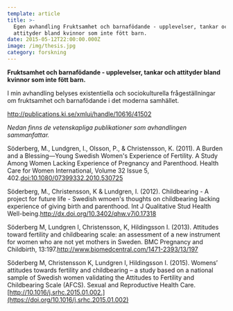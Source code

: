 ```yaml
---
template: article
title: >-
  Egen avhandling Fruktsamhet och barnafödande - upplevelser, tankar och
  attityder bland kvinnor som inte fött barn.
date: 2015-05-12T22:00:00.000Z
image: /img/thesis.jpg
category: forskning
---
```

<!--StartFragment-->

**Fruktsamhet och barnafödande - upplevelser, tankar och attityder bland kvinnor som inte fött barn.**

I min avhandling belyses existentiella och sociokulturella frågeställningar om fruktsamhet och barnafödande i det moderna samhället.

<http://publications.ki.se/xmlui/handle/10616/41502>



*Nedan finns de vetenskapliga publikationer som avhandlingen sammanfattar.*

Söderberg, M., Lundgren, I., Olsson, P., & Christensson, K. (2011). A Burden and a Blessing—Young Swedish Women's Experience of Fertility. A Study Among Women Lacking Experience of Pregnancy and Parenthood. Health Care for Women International, Volume 32 Issue 5, 402.[doi:10.1080/07399332.2010.530725](https://doi.org/10.1080/07399332.2010.530725)

Söderberg, M., Christensson, K & Lundgren, I. (2012). Childbearing - A project for future life - Swedish wmoen's thoughts on childbearing lacking experience of giving birth and parenthood. Int J Qualitative Stud Health Well-being.<http://dx.doi.org/10.3402/qhw.v7i0.17318>

Söderberg M, Lundgren I, Christensson, K, Hildingsson I. (2013). Attitudes toward fertility and childbearing scale: an assessment of a new instrument for women who are not yet mothers in Sweden. BMC Pregnancy and Childbirth, 13:197.<http://www.biomedcentral.com/1471-2393/13/197>

Söderberg M, Christensson K, Lundgren I, Hildingsson I. (2015). Womens’ attitudes towards fertility and childbearing – a study based on a national sample of Swedish women validating the Attitudes to Fertility and Childbearing Scale (AFCS). Sexual and Reproductive Health Care.[http://10.1016/j.srhc.2015.01.002.](https://doi.org/10.1016/j.srhc.2015.01.002)

<!--EndFragment-->